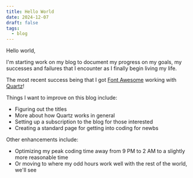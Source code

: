 ```yaml
---
title: Hello World
date: 2024-12-07
draft: false
tags:
  - blog
---
```

Hello world,

I'm starting work on my blog to document my progress on my goals, my successes
and failures that I encounter as I finally begin living my life.

The most recent success being that I got [Font Awesome](https://fontawesome.com/) working
with [Quartz](https://quartz.jzhao.xyz)!

Things I want to improve on this blog include:

* Figuring out the titles
* More about how Quartz works in general
* Setting up a subscription to the blog for those interested
* Creating a standard page for getting into coding for newbs

Other enhancements include:

* Optimizing my peak coding time away from 9 PM to 2 AM to a slightly more reasonable time
* Or moving to where my odd hours work well with the rest of the world, we'll see
